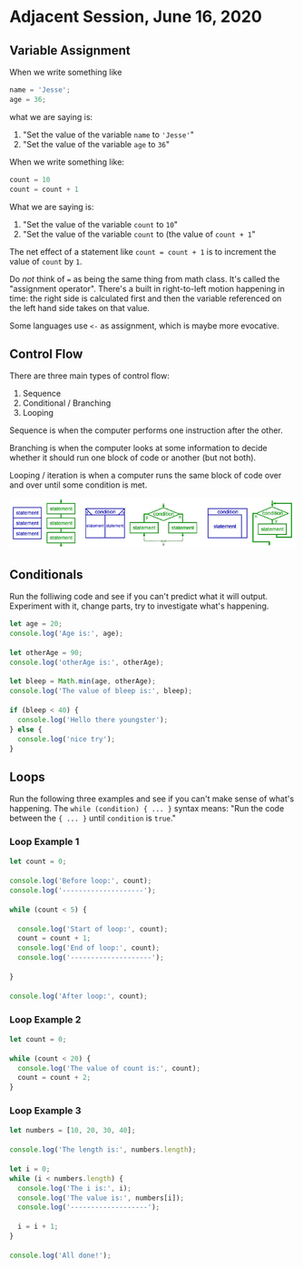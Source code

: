 # Adjacent Session, June 16, 2020

## Variable Assignment

When we write something like

```js
name = 'Jesse';
age = 36;
```

what we are saying is:

1. "Set the value of the variable `name` to `'Jesse'`"
1. "Set the value of the variable `age` to `36`"

When we write something like:

```js
count = 10
count = count + 1
```

What we are saying is:

1. "Set the value of the variable `count` to `10`"
1. "Set the value of the variable `count` to (the value of `count + 1`"

The net effect of a statement like `count = count + 1` is to increment the value of `count` by `1`.

Do *not* think of `=` as being the same thing from math class. It's called the "assignment operator". There's a built in right-to-left motion happening in time: the right side is calculated first and then the variable referenced on the left hand side takes on that value.

Some languages use `<-` as assignment, which is maybe more evocative.

## Control Flow

There are three main types of control flow:

1. Sequence
1. Conditional / Branching
1. Looping

Sequence is when the computer performs one instruction after the other.

Branching is when the computer looks at some information to decide whether it should run one block of code or another (but not both).

Looping / iteration is when a computer runs the same block of code over and over until some condition is met.

![Structured programming](Structured_program_patterns.png)

## Conditionals

Run the folliwing code and see if you can't predict what it will output. Experiment with it, change parts, try to investigate what's happening.

```js
let age = 20;
console.log('Age is:', age);

let otherAge = 90;
console.log('otherAge is:', otherAge);

let bleep = Math.min(age, otherAge);
console.log('The value of bleep is:', bleep);

if (bleep < 40) {
  console.log('Hello there youngster');
} else {
  console.log('nice try');
}
```

## Loops

Run the following three examples and see if you can't make sense of what's happening. The `while (condition) { ... }` syntax means: "Run the code between the `{ ... }` until `condition` is `true`."

### Loop Example 1

```js
let count = 0;

console.log('Before loop:', count);
console.log('--------------------');

while (count < 5) {

  console.log('Start of loop:', count);
  count = count + 1;
  console.log('End of loop:', count);
  console.log('--------------------');

}

console.log('After loop:', count);
```

### Loop Example 2

```js
let count = 0;

while (count < 20) {
  console.log('The value of count is:', count);
  count = count + 2;
}
```

### Loop Example 3

```js
let numbers = [10, 20, 30, 40];

console.log('The length is:', numbers.length);

let i = 0;
while (i < numbers.length) {
  console.log('The i is:', i);
  console.log('The value is:', numbers[i]);
  console.log('-------------------');

  i = i + 1;
}

console.log('All done!');
```

